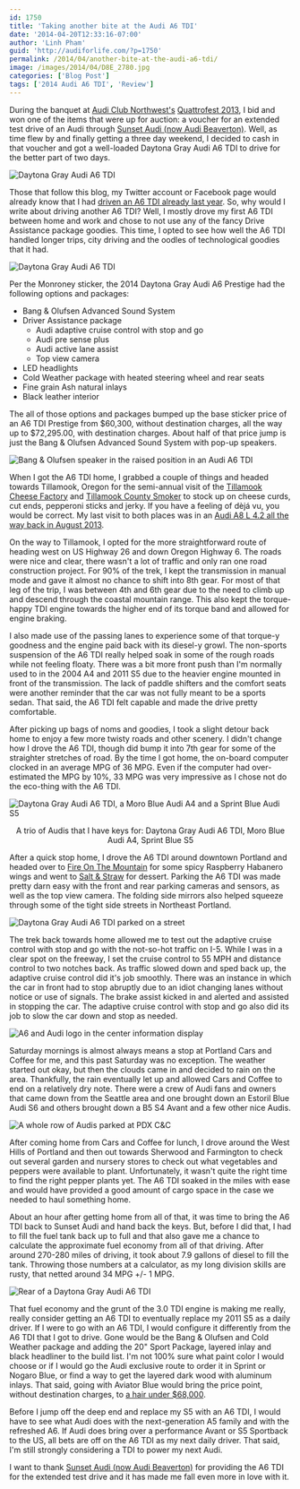 ```yaml
---
id: 1750
title: 'Taking another bite at the Audi A6 TDI'
date: '2014-04-20T12:33:16-07:00'
author: 'Linh Pham'
guid: 'http://audiforlife.com/?p=1750'
permalink: /2014/04/another-bite-at-the-audi-a6-tdi/
image: /images/2014/04/D8E_2780.jpg
categories: ['Blog Post']
tags: ['2014 Audi A6 TDI', 'Review']
---
```


During the banquet at [Audi Club Northwest's](http://www.audiclubnw.org/) [Quattrofest 2013](/2013/12/quattrofest-2013-from-a-photographers-point-of-view/), I bid and won one of the items that were up for auction: a voucher for an extended test drive of an Audi through [Sunset Audi (now Audi Beaverton)](http://www.audibeaverton.com/). Well, as time flew by and finally getting a three day weekend, I decided to cash in that voucher and got a well-loaded Daytona Gray Audi A6 TDI to drive for the better part of two days.

![Daytona Gray Audi A6 TDI](/images/2014/04/Audi_A6_TDI_Sunset_Audi_Medium.jpg)

Those that follow this blog, my Twitter account or Facebook page would already know that I had [driven an A6 TDI already last year](/2013/12/quick-review-and-notes-audi-a6-3-0-tdi/). So, why would I write about driving another A6 TDI? Well, I mostly drove my first A6 TDI between home and work and chose to not use any of the fancy Drive Assistance package goodies. This time, I opted to see how well the A6 TDI handled longer trips, city driving and the oodles of technological goodies that it had.

![Daytona Gray Audi A6 TDI](/images/2014/04/D8E_2780_Medium.jpg)

Per the Monroney sticker, the 2014 Daytona Gray Audi A6 Prestige had the following options and packages:

* Bang & Olufsen Advanced Sound System
* Driver Assistance package
  * Audi adaptive cruise control with stop and go
  * Audi pre sense plus
  * Audi active lane assist
  * Top view camera
* LED headlights
* Cold Weather package with heated steering wheel and rear seats
* Fine grain Ash natural inlays
* Black leather interior

The all of those options and packages bumped up the base sticker price of an A6 TDI Prestige from $60,300, without destination charges, all the way up to $72,295.00, with destination charges. About half of that price jump is just the Bang & Olufsen Advanced Sound System with pop-up speakers.

![Bang & Olufsen speaker in the raised position in an Audi A6 TDI](/images/2014/04/Audi_A6_TDI_BandO_Medium.jpg)

When I got the A6 TDI home, I grabbed a couple of things and headed towards Tillamook, Oregon for the semi-annual visit of the [Tillamook Cheese Factory](http://www.tillamook.com/) and [Tillamook County Smoker](http://www.tcsjerky.com/) to stock up on cheese curds, cut ends, pepperoni sticks and jerky. If you have a feeling of dèjá vu, you would be correct. My last visit to both places was in an [Audi A8 L 4.2 all the way back in August 2013](/2013/08/a-weekend-with-an-audi-a8-l/).

On the way to Tillamook, I opted for the more straightforward route of heading west on US Highway 26 and down Oregon Highway 6. The roads were nice and clear, there wasn't a lot of traffic and only ran one road construction project. For 90% of the trek, I kept the transmission in manual mode and gave it almost no chance to shift into 8th gear. For most of that leg of the trip, I was between 4th and 6th gear due to the need to climb up and descend through the coastal mountain range. This also kept the torque-happy TDI engine towards the higher end of its torque band and allowed for engine braking.

I also made use of the passing lanes to experience some of that torque-y goodness and the engine paid back with its diesel-y growl. The non-sports suspension of the A6 TDI really helped soak in some of the rough roads while not feeling floaty. There was a bit more front push than I'm normally used to in the 2004 A4 and 2011 S5 due to the heavier engine mounted in front of the transmission. The lack of paddle shifters and the comfort seats were another reminder that the car was not fully meant to be a sports sedan. That said, the A6 TDI felt capable and made the drive pretty comfortable.

After picking up bags of noms and goodies, I took a slight detour back home to enjoy a few more twisty roads and other scenery. I didn't change how I drove the A6 TDI, though did bump it into 7th gear for some of the straighter stretches of road. By the time I got home, the on-board computer clocked in an average MPG of 36 MPG. Even if the computer had over-estimated the MPG by 10%, 33 MPG was very impressive as I chose not do the eco-thing with the A6 TDI.

![Daytona Gray Audi A6 TDI, a Moro Blue Audi A4 and a Sprint Blue Audi S5](/images/2014/04/L1005364-Edit_Medium.jpg)
<center>A trio of Audis that I have keys for: Daytona Gray Audi A6 TDI, Moro Blue Audi A4, Sprint Blue S5</center>

After a quick stop home, I drove the A6 TDI around downtown Portland and headed over to [Fire On The Mountain](https://www.portlandwings.com/) for some spicy Raspberry Habanero wings and went to [Salt & Straw](http://saltandstraw.com/) for dessert. Parking the A6 TDI was made pretty darn easy with the front and rear parking cameras and sensors, as well as the top view camera. The folding side mirrors also helped squeeze through some of the tight side streets in Northeast Portland.

![Daytona Gray Audi A6 TDI parked on a street](/images/2014/04/Audi_A6_TDI_Parked_Street.jpg)

The trek back towards home allowed me to test out the adaptive cruise control with stop and go with the not-so-hot traffic on I-5. While I was in a clear spot on the freeway, I set the cruise control to 55 MPH and distance control to two notches back. As traffic slowed down and sped back up, the adaptive cruise control did it's job smoothly. There was an instance in which the car in front had to stop abruptly due to an idiot changing lanes without notice or use of signals. The brake assist kicked in and alerted and assisted in stopping the car. The adaptive cruise control with stop and go also did its job to slow the car down and stop as needed.

![A6 and Audi logo in the center information display](/images/2014/04/Audi_A6_TDI_Information_Display_Medium.jpg)

Saturday mornings is almost always means a stop at Portland Cars and Coffee for me, and this past Saturday was no exception. The weather started out okay, but then the clouds came in and decided to rain on the area. Thankfully, the rain eventually let up and allowed Cars and Coffee to end on a relatively dry note. There were a crew of Audi fans and owners that came down from the Seattle area and one brought down an Estoril Blue Audi S6 and others brought down a B5 S4 Avant and a few other nice Audis.

![A whole row of Audis parked at PDX C&C](/images/2014/04/D8E_2989_Medium.jpg)

After coming home from Cars and Coffee for lunch, I drove around the West Hills of Portland and then out towards Sherwood and Farmington to check out several garden and nursery stores to check out what vegetables and peppers were available to plant. Unfortunately, it wasn't quite the right time to find the right pepper plants yet. The A6 TDI soaked in the miles with ease and would have provided a good amount of cargo space in the case we needed to haul something home.

About an hour after getting home from all of that, it was time to bring the A6 TDI back to Sunset Audi and hand back the keys. But, before I did that, I had to fill the fuel tank back up to full and that also gave me a chance to calculate the approximate fuel economy from all of that driving. After around 270-280 miles of driving, it took about 7.9 gallons of diesel to fill the tank. Throwing those numbers at a calculator, as my long division skills are rusty, that netted around 34 MPG +/- 1 MPG.

![Rear of a Daytona Gray Audi A6 TDI](/images/2014/04/D8E_2806_Medium.jpg)

That fuel economy and the grunt of the 3.0 TDI engine is making me really, really consider getting an A6 TDI to eventually replace my 2011 S5 as a daily driver. If I were to go with an A6 TDI, I would configure it differently from the A6 TDI that I got to drive. Gone would be the Bang & Olufsen and Cold Weather package and adding the 20" Sport Package, layered inlay and black headliner to the build list. I'm not 100% sure what paint color I would choose or if I would go the Audi exclusive route to order it in Sprint or Nogaro Blue, or find a way to get the layered dark wood with aluminum inlays. That said, going with Aviator Blue would bring the price point, without destination charges, to [a hair under $68,000](/images/2014/04/Audi-A6-TDI-Build.pdf).

Before I jump off the deep end and replace my S5 with an A6 TDI, I would have to see what Audi does with the next-generation A5 family and with the refreshed A6. If Audi does bring over a performance Avant or S5 Sportback to the US, all bets are off on the A6 TDI as my next daily driver. That said, I'm still strongly considering a TDI to power my next Audi.

I want to thank [Sunset Audi (now Audi Beaverton)](http://www.audibeaverton.com/) for providing the A6 TDI for the extended test drive and it has made me fall even more in love with it.
